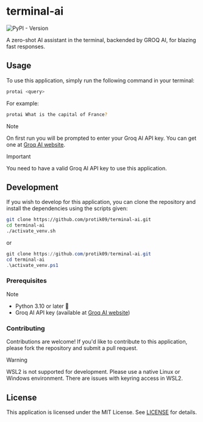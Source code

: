 # terminal-ai

![PyPI - Version](https://img.shields.io/pypi/v/protai)

A zero-shot AI assistant in the terminal, backended by GROQ AI, for blazing fast responses.

## Usage

To use this application, simply run the following command in your terminal:

```bash
protai <query>
```

For example:

```bash
protai What is the capital of France?
```

>[!Note]
> On first run you will be prompted to enter your Groq AI API key. You can get one at [Groq AI website](https://console.groq.com/keys).

>[!IMPORTANT]
> You need to have a valid Groq AI API key to use this application.

## Development

If you wish to develop for this application, you can clone the repository and install the dependencies using the scripts given:

```bash
git clone https://github.com/protik09/terminal-ai.git
cd terminal-ai
./activate_venv.sh
```

or

```powershell
git clone https://github.com/protik09/terminal-ai.git
cd terminal-ai
.\activate_venv.ps1
```

### Prerequisites

>[!NOTE]
>* Python 3.10 or later 🐍
>* Groq AI API key (available at [Groq AI website](https://console.groq.com/keys))

### Contributing

Contributions are welcome! If you'd like to contribute to this application, please fork the repository and submit a pull request.
>[!WARNING]
> WSL2 is not supported for development. Please use a native Linux or Windows environment. There are issues with keyring access in WSL2.

## License

This application is licensed under the MIT License. See [LICENSE](LICENSE) for details.
